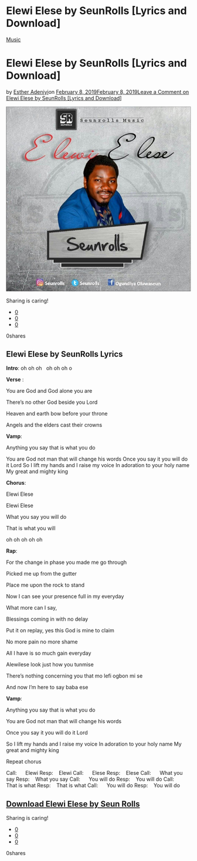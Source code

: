 # Elewi Elese by SeunRolls [Lyrics and Download]

[Music](https://estheradeniyi.com/category/music/)
# Elewi Elese by SeunRolls [Lyrics and Download]

by [Esther Adeniyi](https://estheradeniyi.com/author/esther-adeniyi/)on [February 8, 2019February 8, 2019](https://estheradeniyi.com/elewi-elese-by-seunrolls/)[Leave a Comment on Elewi Elese by SeunRolls [Lyrics and Download]](https://estheradeniyi.com/elewi-elese-by-seunrolls/#respond)

![](images\img-20190206-wa00091259494269.jpg)

Sharing is caring!

- [0](https://www.facebook.com/sharer/sharer.php?u=https%3A%2F%2Festheradeniyi.com%2Felewi-elese-by-seunrolls%2F&amp;t=Elewi%20Elese%20by%20SeunRolls%20%5BLyrics%20and%20Download%5D)
- [0](https://twitter.com/intent/tweet?text=Elewi%20Elese%20by%20SeunRolls%20%5BLyrics%20and%20Download%5D&amp;url=https%3A%2F%2Festheradeniyi.com%2Felewi-elese-by-seunrolls%2F)
- [0](#)

0shares

## Elewi Elese by SeunRolls Lyrics

**Intro**: oh oh oh&#xA0; &#xA0;oh oh oh o

**Verse** :

You are God and God alone you are

There&#x2019;s no other God beside you Lord

Heaven and earth bow before your throne

Angels and the elders cast their crowns

**Vamp**:

Anything you say that is what you do

You are God not man that will change his words
 Once you say it you will do it Lord
 So I lift my hands and I raise my voice
 In adoration to your holy name
 My great and mighty king

**Chorus**:

Elewi Elese

Elewi Elese

What you say you will do

That is what you will

oh oh oh oh oh

**Rap**:

For the change in phase you made me go through

Picked me up from the gutter

Place me upon the rock to stand

Now I can see your presence full in my everyday

What more can I say,

Blessings coming in with no delay

Put it on replay, yes this God is mine to claim

No more pain no more shame

All I have is so much gain everyday

Alewilese look just how you tunmise

There&#x2019;s nothing concerning you that mo lefi ogbon mi se

And now I&#x2019;m here to say baba ese

**Vamp**:

Anything you say that is what you do

You are God not man that will change his words

Once you say it you will do it Lord

So I lift my hands and I raise my voice
 In adoration to your holy name
 My great and mighty king

Repeat chorus

Call:&#xA0;&#xA0;&#xA0;&#xA0;&#xA0; Elewi
 Resp:&#xA0;&#xA0;&#xA0; Elewi
 Call:&#xA0;&#xA0;&#xA0;&#xA0;&#xA0; Elese
 Resp:&#xA0;&#xA0;&#xA0; Elese
 Call:&#xA0;&#xA0;&#xA0;&#xA0;&#xA0; What you say
 Resp:&#xA0;&#xA0;&#xA0; What you say
 Call:&#xA0;&#xA0;&#xA0;&#xA0;&#xA0; You will do
 Resp:&#xA0;&#xA0;&#xA0; You will do
 Call:&#xA0;&#xA0;&#xA0;&#xA0;&#xA0; That is what
 Resp:&#xA0;&#xA0;&#xA0; That is what
 Call:&#xA0;&#xA0;&#xA0;&#xA0;&#xA0; You will do
 Resp:&#xA0;&#xA0;&#xA0; You will do

## [Download Elewi Elese by Seun Rolls](http://gospelredefined.com/download-elewi-elese-by-seunrolls/)

Sharing is caring!

- [0](https://www.facebook.com/sharer/sharer.php?u=https%3A%2F%2Festheradeniyi.com%2Felewi-elese-by-seunrolls%2F&amp;t=Elewi%20Elese%20by%20SeunRolls%20%5BLyrics%20and%20Download%5D)
- [0](https://twitter.com/intent/tweet?text=Elewi%20Elese%20by%20SeunRolls%20%5BLyrics%20and%20Download%5D&amp;url=https%3A%2F%2Festheradeniyi.com%2Felewi-elese-by-seunrolls%2F)
- [0](#)

0shares